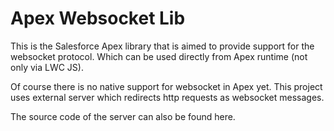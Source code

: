 # Apex Websocket Lib

This is the Salesforce Apex library that is aimed to provide support for the websocket protocol. Which can be used directly from Apex runtime (not only via LWC JS).

Of course there is no native support for websocket in Apex yet. This project uses external server which redirects http requests as websocket messages.

The source code of the server can also be found here.

